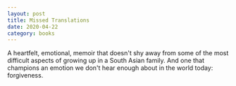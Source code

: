 ```yaml
---
layout: post
title: Missed Translations
date: 2020-04-22
category: books
---
```


A heartfelt, emotional, memoir that doesn't shy away from some of the most difficult aspects of growing up in a South Asian family. And one that champions an emotion we don't hear enough about in the world today: forgiveness.